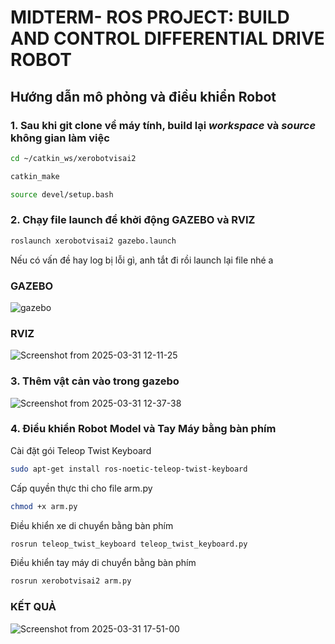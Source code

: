 # MIDTERM- ROS PROJECT: BUILD AND CONTROL DIFFERENTIAL DRIVE ROBOT 

## Hướng dẫn mô phỏng và điều khiển Robot
### 1. Sau khi git clone về máy tính, build lại *workspace* và *source* không gian làm việc


```bash
cd ~/catkin_ws/xerobotvisai2
```
```bash
catkin_make
```
```bash
source devel/setup.bash
```
### 2. Chạy file launch để khởi động GAZEBO và RVIZ

```bash
roslaunch xerobotvisai2 gazebo.launch
```
Nếu có vấn đề hay log bị lỗi gì, anh tắt đi rồi launch lại file nhé a

### GAZEBO
![gazebo](https://github.com/user-attachments/assets/14a39cef-c9ea-4daa-aa5d-4e541e89e717)

### RVIZ
![Screenshot from 2025-03-31 12-11-25](https://github.com/user-attachments/assets/d222ed8f-c159-4ce3-8ad4-782151fcf6b9)

### 3. Thêm vật cản vào trong gazebo
![Screenshot from 2025-03-31 12-37-38](https://github.com/user-attachments/assets/206224f7-5520-42c6-a7be-3e34e2956ca5)


### 4. Điểu khiển Robot Model và Tay Máy bằng bàn phím

Cài đặt gói Teleop Twist Keyboard 
```bash
sudo apt-get install ros-noetic-teleop-twist-keyboard
```

Cấp quyền thực thi cho file arm.py
```bash
chmod +x arm.py
```

Điều khiển xe di chuyển bằng bàn phím
```bash
rosrun teleop_twist_keyboard teleop_twist_keyboard.py
```
Điều khiển tay máy di chuyển bằng bàn phím
```bash
rosrun xerobotvisai2 arm.py
```
### KẾT QUẢ 
![Screenshot from 2025-03-31 17-51-00](https://github.com/user-attachments/assets/706cb988-a809-4d96-ba8f-4f6a9edae095)

